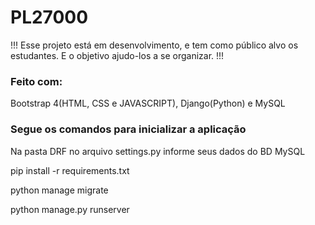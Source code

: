 # PL27000

!!! Esse projeto está em desenvolvimento, e tem como público alvo os estudantes. E o objetivo ajudo-los a se organizar. !!!

### Feito com:

Bootstrap 4(HTML, CSS e JAVASCRIPT), Django(Python) e MySQL

### Segue os comandos para inicializar a aplicação

Na pasta DRF no arquivo settings.py informe seus dados do BD MySQL 

pip install -r requirements.txt

python manage migrate

python manage.py runserver

